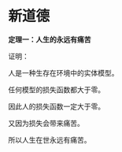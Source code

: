 # 新道德

**定理一：人生的永远有痛苦**

证明：

人是一种生存在环境中的实体模型。

任何模型的损失函数都大于零。

因此人的损失函数一定大于零。

又因为损失会带来痛苦。

所以人生在世永远有痛苦。

